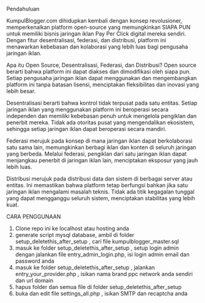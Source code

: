 Pendahuluan

KumpulBlogger.com dihidupkan kembali dengan konsep revolusioner, memperkenalkan platform open-source yang memungkinkan SIAPA PUN untuk memiliki bisnis jaringan iklan Pay Per Click digital mereka sendiri. Dengan fitur desentralisasi, federasi, dan distribusi, platform ini menawarkan kebebasan dan kolaborasi yang lebih luas bagi pengusaha jaringan iklan.

Apa itu Open Source, Desentralisasi, Federasi, dan Distribusi?
Open source berarti bahwa platform ini dapat diakses dan dimodifikasi oleh siapa pun. Setiap pengusaha jaringan iklan dapat menggunakan dan mengembangkan platform ini tanpa batasan lisensi, menciptakan fleksibilitas dan inovasi yang lebih besar.

Desentralisasi berarti bahwa kontrol tidak terpusat pada satu entitas. Setiap jaringan iklan yang menggunakan platform ini beroperasi secara independen dan memiliki kebebasan penuh untuk mengelola pengiklan dan penerbit mereka. Tidak ada otoritas pusat yang mengendalikan ekosistem, sehingga setiap jaringan iklan dapat beroperasi secara mandiri.

Federasi merujuk pada konsep di mana jaringan iklan dapat berkolaborasi satu sama lain, memungkinkan berbagi iklan dan konten di seluruh jaringan yang berbeda. Melalui federasi, pengiklan dari satu jaringan iklan dapat menjangkau penerbit di jaringan iklan lain, menciptakan eksposur yang jauh lebih luas.

Distribusi merujuk pada distribusi data dan sistem di berbagai server atau entitas. Ini memastikan bahwa platform tetap berfungsi bahkan jika satu jaringan iklan mengalami masalah teknis. Tidak ada titik kegagalan tunggal yang dapat mengganggu seluruh sistem, menciptakan stabilitas yang lebih kuat.



CARA PENGGUNAAN

1. Clone repo ini ke localhost atau hosting anda
2. generate script mysql database, ambil di folder setup_deletethis_after_setup , cari file kumpulblogger_master.sql
3.  masuk ke folder setup_deletethis_after_setup , setup login admin dengan jalankan file entry_admin_login.php, isi login admin email dan password anda
4.  masuk ke folder setup_deletethis_after_setup , jalankan entry_your_provider.php , isikan nama brand ppc network anda sendiri dan url domain
5.  hapus folder dan semua file di folder setup_deletethis_after_setup
6.  buka dan edit file settings_all.php , isikan SMTP dan recaptcha anda

   
